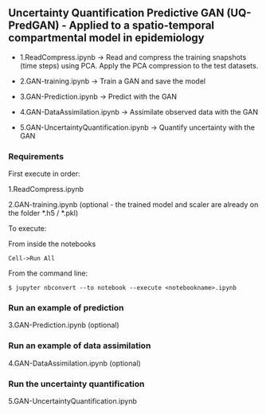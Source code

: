 ## Uncertainty Quantification Predictive GAN (UQ-PredGAN) - Applied to a spatio-temporal compartmental model in epidemiology

- 1.ReadCompress.ipynb -> Read and compress the training snapshots (time steps) using PCA. Apply the PCA compression to the test datasets. 

- 2.GAN-training.ipynb -> Train a GAN and save the model

- 3.GAN-Prediction.ipynb -> Predict with the GAN 

- 4.GAN-DataAssimilation.ipynb -> Assimilate observed data with the GAN 

- 5.GAN-UncertaintyQuantification.ipynb -> Quantify uncertainty with the GAN 

### Requirements

First execute in order:
 
1.ReadCompress.ipynb 

2.GAN-training.ipynb (optional - the trained model and scaler are already on the folder *.h5 / *.pkl)

To execute: 

From inside the notebooks 
```
Cell->Run All 
```

From the command line:
```
$ jupyter nbconvert --to notebook --execute <notebookname>.ipynb
```

### Run an example of prediction 

3.GAN-Prediction.ipynb (optional)

### Run an example of data assimilation 

4.GAN-DataAssimilation.ipynb (optional)

### Run the uncertainty quantification 

5.GAN-UncertaintyQuantification.ipynb


